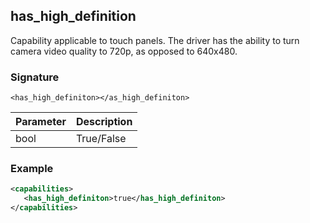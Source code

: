 ## has\_high\_definition

Capability applicable to touch panels. The driver has the ability to turn camera video quality to 720p, as opposed to 640x480. 

### Signature

`<has_high_definiton></as_high_definiton> `


| Parameter | Description |
| --- | --- |
| bool | True/False |


### Example

```xml
<capabilities>
   <has_high_definiton>true</has_high_definiton>
</capabilities>
```
